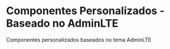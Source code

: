 # Componentes Personalizados - Baseado no AdminLTE

Componentes personalizados baseados no tema AdminLTE
